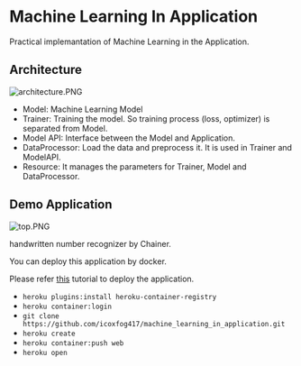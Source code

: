 # Machine Learning In Application

Practical implemantation of Machine Learning in the Application.  

## Architecture

![architecture.PNG](./docs/architecture.PNG)

* Model: Machine Learning Model
* Trainer: Training the model. So training process (loss, optimizer) is separated from Model.
* Model API: Interface between the Model and Application.
* DataProcessor: Load the data and preprocess it. It is used in Trainer and ModelAPI.
* Resource: It manages the parameters for Trainer, Model and DataProcessor.

## Demo Application

![top.PNG](./docs/top.PNG)

handwritten number recognizer by Chainer.

You can deploy this application by docker.

Please refer [this](https://devcenter.heroku.com/articles/container-registry-and-runtime) tutorial to deploy the application.

* `heroku plugins:install heroku-container-registry`
* `heroku container:login`
* `git clone https://github.com/icoxfog417/machine_learning_in_application.git`
* `heroku create`
* `heroku container:push web`
* `heroku open`
	
